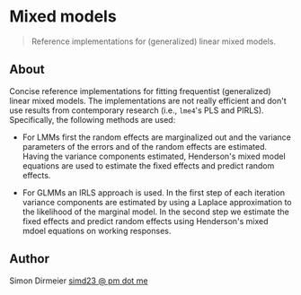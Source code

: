# Mixed models

> Reference implementations for (generalized) linear mixed models.

## About

Concise reference implementations for fitting frequentist (generalized) linear mixed models. 
The implementations are not really efficient and don't use results from contemporary research (i.e., `lme4`'s PLS and PIRLS).
Specifically, the following methods are used:

- For LMMs first the random effects are marginalized out and the variance parameters of the errors and of the random effects are estimated.
Having the variance components estimated, Henderson's mixed model equations are used to estimate the fixed effects and predict random effects.  

- For GLMMs an IRLS approach is used. In the first step of each iteration variance components are estimated by using a Laplace approximation to the likelihood of the marginal model.
In the second step we estimate the fixed effects and predict random effects using Henderson's mixed mdoel equations on working responses.

## Author

Simon Dirmeier <a href="mailto:simd23@pm.me">simd23 @ pm dot me</a>
